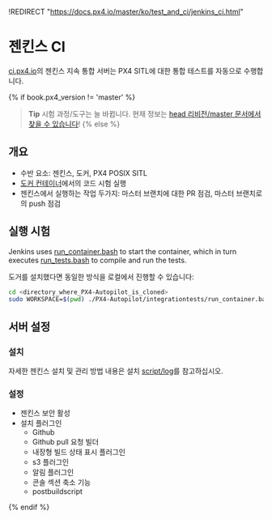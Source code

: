 !REDIRECT "https://docs.px4.io/master/ko/test_and_ci/jenkins_ci.html"

# 젠킨스 CI

[ci.px4.io](http://ci.px4.io/)의 젠킨스 지속 통합 서버는 PX4 SITL에 대한 통합 테스트를 자동으로 수행합니다.

{% if book.px4_version != 'master' %}

> **Tip** 시험 과정/도구는 늘 바뀝니다. 현재 정보는 [head 리비전/master 문서에서 찾을 수 있습니다](https://dev.px4.io/master/en/test_and_ci/)! {% else %} <!-- START: details below displayed only in master -->

## 개요

- 수반 요소: 젠킨스, 도커, PX4 POSIX SITL
- [도커 컨테이너](../test_and_ci/docker.md)에서의 코드 시험 실행
- 젠킨스에서 실행하는 작업 두가지: 마스터 브랜치에 대한 PR 점검, 마스터 브랜치로의 push 점검

## 실행 시험

Jenkins uses [run_container.bash](https://github.com/PX4/PX4-Autopilot/blob/master/integrationtests/run_container.bash) to start the container, which in turn executes [run_tests.bash](https://github.com/PX4/PX4-Autopilot/blob/master/integrationtests/run_tests.bash) to compile and run the tests.

도거를 설치했다면 동일한 방식을 로컬에서 진행할 수 있습니다:

```sh
cd <directory_where_PX4-Autopilot_is_cloned>
sudo WORKSPACE=$(pwd) ./PX4-Autopilot/integrationtests/run_container.bash
```

## 서버 설정

### 설치

자세한 젠킨스 설치 및 관리 방법 내용은 설치 [script/log](https://github.com/PX4/containers/tree/master/scripts/jenkins)를 참고하십시오.

### 설정

- 젠킨스 보안 활성
- 설치 플러그인 
    - Github
    - Github pull 요청 빌더
    - 내장형 빌드 상태 표시 플러그인
    - s3 플러그인
    - 알림 플러그인
    - 콘솔 섹션 축소 기능
    - postbuildscript

{% endif %} <!-- END: details above displayed only in master -->